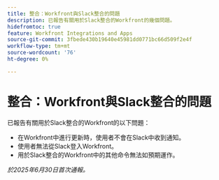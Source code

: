 ```yaml
---
title: 整合：Workfront與Slack整合的問題
description: 已報告有關用於Slack整合的Workfront的幾個問題。
hidefromtoc: true
feature: Workfront Integrations and Apps
source-git-commit: 3fbede430b19640e45981dd0771bc66d509f2e4f
workflow-type: tm+mt
source-wordcount: '76'
ht-degree: 0%

---
```



# 整合：Workfront與Slack整合的問題

已報告有關用於Slack整合的Workfront的以下問題：

* 在Workfront中進行更新時，使用者不會在Slack中收到通知。
* 使用者無法從Slack登入Workfront。
* 用於Slack整合的Workfront中的其他命令無法如預期運作。

_於2025年6月30日首次通報。_
